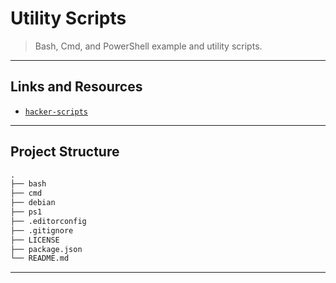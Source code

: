 # Utility Scripts

> Bash, Cmd, and PowerShell example and utility scripts.

---

## Links and Resources

- [`hacker-scripts`](https://github.com/NARKOZ/hacker-scripts)

---

## Project Structure

```md
.
├── bash
├── cmd
├── debian
├── ps1
├── .editorconfig
├── .gitignore
├── LICENSE
├── package.json
└── README.md
```

---

